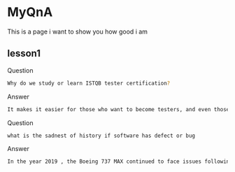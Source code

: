 # MyQnA

This is a page i want to show you how good i am


## lesson1

Question

```bash
Why do we study or learn ISTQB tester certification?
```
Answer 

```bash
It makes it easier for those who want to become testers, and even those who do not want to become testers can still gain valuable knowledge.
```

Question

```bash
what is the sadnest of history if software has defect or bug
```
Answer 

```bash
In the year 2019 , the Boeing 737 MAX continued to face issues following two fatal crashes in 2018 and 2019 that resulted in a total of 346 deaths
```
